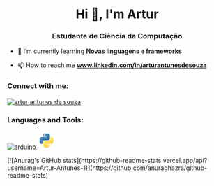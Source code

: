 <h1 align="center">Hi 👋, I'm Artur</h1>
<h3 align="center">Estudante de Ciência da Computação</h3>

- 🌱 I’m currently learning **Novas linguagens e frameworks**

- 📫 How to reach me **www.linkedin.com/in/arturantunesdesouza**

<h3 align="left">Connect with me:</h3>
<p align="left">
<a href="https://linkedin.com/in/artur antunes de souza" target="blank"><img align="center" src="https://raw.githubusercontent.com/rahuldkjain/github-profile-readme-generator/master/src/images/icons/Social/linked-in-alt.svg" alt="artur antunes de souza" height="30" width="40" /></a>
</p>

<h3 align="left">Languages and Tools:</h3>
<p align="left"> <a href="https://www.arduino.cc/" target="_blank" rel="noreferrer"> <img src="https://cdn.worldvectorlogo.com/logos/arduino-1.svg" alt="arduino" width="40" height="40"/> </a> <a href="https://www.python.org" target="_blank" rel="noreferrer"> <img src="https://raw.githubusercontent.com/devicons/devicon/master/icons/python/python-original.svg" alt="python" width="40" height="40"/> </a> </p>
[![Anurag's GitHub stats](https://github-readme-stats.vercel.app/api?username=Artur-Antunes-1)](https://github.com/anuraghazra/github-readme-stats)
